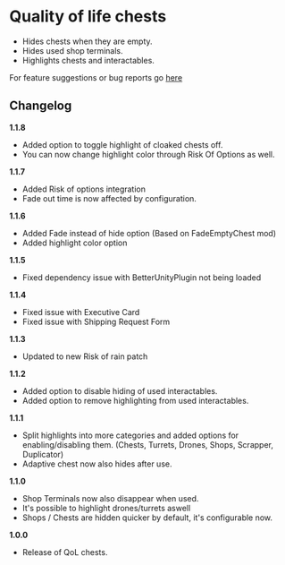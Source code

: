 # Quality of life chests

- Hides chests when they are empty.
- Hides used shop terminals.
- Highlights chests and interactables.

For feature suggestions or bug reports go [here](https://github.com/Faustvii/R2Mods/issues)

## Changelog

**1.1.8**

* Added option to toggle highlight of cloaked chests off.
* You can now change highlight color through Risk Of Options as well.

**1.1.7**

* Added Risk of options integration
* Fade out time is now affected by configuration.

**1.1.6**

* Added Fade instead of hide option (Based on FadeEmptyChest mod)
* Added highlight color option

**1.1.5**

* Fixed dependency issue with BetterUnityPlugin not being loaded

**1.1.4**

* Fixed issue with Executive Card
* Fixed issue with Shipping Request Form

**1.1.3**

* Updated to new Risk of rain patch

**1.1.2**

* Added option to disable hiding of used interactables.
* Added option to remove highlighting from used interactables.

**1.1.1**

* Split highlights into more categories and added options for enabling/disabling them. (Chests, Turrets, Drones, Shops, Scrapper, Duplicator)
* Adaptive chest now also hides after use.

**1.1.0**

* Shop Terminals now also disappear when used.
* It's possible to highlight drones/turrets aswell
* Shops / Chests are hidden quicker by default, it's configurable now.

**1.0.0**

* Release of QoL chests.
